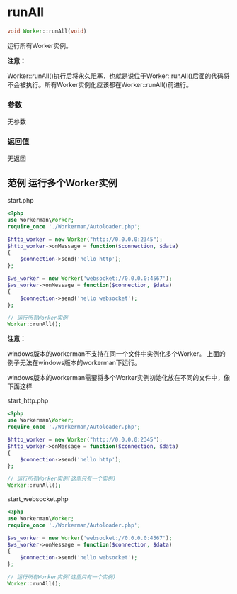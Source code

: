 # runAll
```php
void Worker::runAll(void)
```
运行所有Worker实例。

**注意：**

Worker::runAll()执行后将永久阻塞，也就是说位于Worker::runAll()后面的代码将不会被执行。所有Worker实例化应该都在Worker::runAll()前进行。

### 参数
无参数



### 返回值
无返回

## 范例 运行多个Worker实例

start.php

```php
<?php
use Workerman\Worker;
require_once './Workerman/Autoloader.php';

$http_worker = new Worker("http://0.0.0.0:2345");
$http_worker->onMessage = function($connection, $data)
{
    $connection->send('hello http');
};

$ws_worker = new Worker('websocket://0.0.0.0:4567');
$ws_worker->onMessage = function($connection, $data)
{
    $connection->send('hello websocket');
};

// 运行所有Worker实例
Worker::runAll();
```


**注意：**

windows版本的workerman不支持在同一个文件中实例化多个Worker。
上面的例子无法在windows版本的workerman下运行。

windows版本的workerman需要将多个Worker实例初始化放在不同的文件中，像下面这样

start_http.php


```php
<?php
use Workerman\Worker;
require_once './Workerman/Autoloader.php';

$http_worker = new Worker("http://0.0.0.0:2345");
$http_worker->onMessage = function($connection, $data)
{
    $connection->send('hello http');
};

// 运行所有Worker实例(这里只有一个实例)
Worker::runAll();
```

start_websocket.php


```php
<?php
use Workerman\Worker;
require_once './Workerman/Autoloader.php';

$ws_worker = new Worker('websocket://0.0.0.0:4567');
$ws_worker->onMessage = function($connection, $data)
{
    $connection->send('hello websocket');
};

// 运行所有Worker实例(这里只有一个实例)
Worker::runAll();
```




